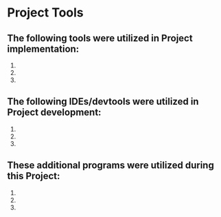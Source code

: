 # Project Tools

## The following tools were utilized in Project implementation:
1. 
2. 
3. 

## The following IDEs/devtools were utilized in Project development:
1. 
2. 
3. 

## These additional programs were utilized during this Project:
1. 
2. 
3. 
